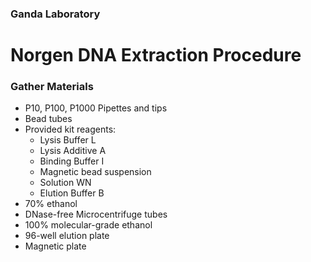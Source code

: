 ### Ganda Laboratory
# Norgen DNA Extraction Procedure
### Gather Materials
* P10, P100, P1000 Pipettes and tips
* Bead tubes
* Provided kit reagents:
    * Lysis Buffer L
    * Lysis Additive A
    * Binding Buffer I
    * Magnetic bead suspension
    * Solution WN
    * Elution Buffer B
* 70% ethanol
* DNase-free Microcentrifuge tubes
* 100% molecular-grade ethanol
* 96-well elution plate
* Magnetic plate
### 
